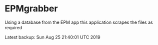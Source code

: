 # EPMgrabber
Using a database from the EPM app this application scrapes the files as required


Latest backup: Sun Aug 25 21:40:01 UTC 2019
